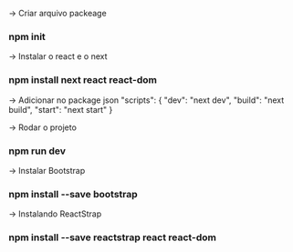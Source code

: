-> Criar arquivo packeage
### npm init

-> Instalar o react e o next 
### npm install next react react-dom

-> Adicionar no package json 
"scripts": {
  "dev": "next dev",
  "build": "next build",
  "start": "next start"
}

-> Rodar o projeto
### npm run dev 

-> Instalar Bootstrap
### npm install --save bootstrap

-> Instalando ReactStrap
### npm install --save reactstrap react react-dom
